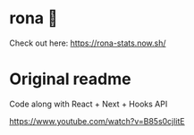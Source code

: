 # rona 🦠

Check out here: https://rona-stats.now.sh/

# Original readme
Code along with React + Next + Hooks API

<https://www.youtube.com/watch?v=B85s0cjlitE>

